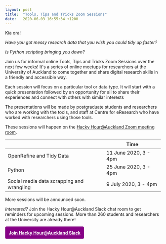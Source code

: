 ```yaml
---
layout: post
title:  "Tools, Tips and Tricks Zoom Sessions"
date:   2020-06-03 16:55:34 +1200
---
```


Kia ora!

*Have you got messy research data that you wish you could tidy up faster?*

*Is Python scripting bringing you down?*

Join us for informal online Tools, Tips and Tricks Zoom Sessions over the next few weeks! It's a series of online meetups for researchers at the University of Auckland to come together and share digital research skills in a friendly and accessible way.

Each session will focus on a particular tool or data type. It will start with a quick presentation followed by an opportunity for all to share their experiences and connect with others with similar interests

The presentations will be made by postgraduate students and researchers who are working with the tools, and staff at Centre for eResearch who have worked with researchers using those tools.

These sessions will happen on the [Hacky Hour@Auckland Zoom meeting room](https://auckland.zoom.us/j/9328250646).

|                                    | Time             |
|-------------------------------------------|------------------|
| OpenRefine and Tidy Data                  | 11 June 2020, 3 - 4pm|
| Python                                    | 25 June 2020, 3 - 4pm|
| Social media data scrapping and wrangling | 9 July 2020, 3 - 4pm |

More sessions will be announced soon. 

_Interested?_ Join the Hacky Hour@Auckland Slack chat room to get reminders for upcoming sessions. More than 260 students and researchers at the University are already there!

<a href="https://join.slack.com/t/uoacer/shared_invite/zt-enicnt85-LeufP7kQxPL0r1L2r3MxvQ" style="border: 1px solid purple;padding: 0.75em;display: inline-block;background-color: #860086;color: white;font-weight: bolder;border-radius: 4px;">Join Hacky Hour@Auckland Slack</a>
